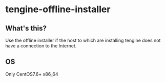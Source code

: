 # tengine-offline-installer

## What's this?

Use the offline installer if the host to which are installing tengine does not have a connection to the Internet.

## OS

Only CentOS7.6+ x86_64
